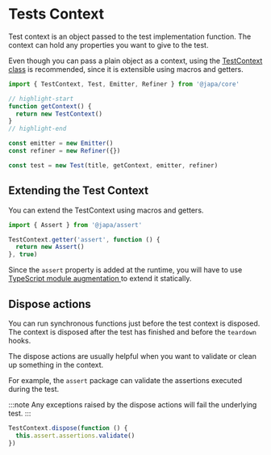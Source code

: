 # Tests Context

Test context is an object passed to the test implementation function. The context can hold any properties you want to give to the test.

Even though you can pass a plain object as a context, using the [TestContext class](https://github.com/japa/core/blob/next/src/TestContext/index.ts) is recommended, since it is extensible using macros and getters.

```ts
import { TestContext, Test, Emitter, Refiner } from '@japa/core'

// highlight-start
function getContext() {
  return new TestContext() 
}
// highlight-end

const emitter = new Emitter()
const refiner = new Refiner({})

const test = new Test(title, getContext, emitter, refiner)
```

## Extending the Test Context

You can extend the TestContext using macros and getters.

```ts
import { Assert } from '@japa/assert'

TestContext.getter('assert', function () {
  return new Assert()
}, true)
```

Since the `assert` property is added at the runtime, you will have to use [TypeScript module augmentation ](https://www.typescriptlang.org/docs/handbook/declaration-merging.html#module-augmentation) to extend it statically.

## Dispose actions

You can run synchronous functions just before the test context is disposed. The context is disposed after the test has finished and before the `teardown` hooks.

The dispose actions are usually helpful when you want to validate or clean up something in the context. 

For example, the `assert` package can validate the assertions executed during the test.


:::note
Any exceptions raised by the dispose actions will fail the underlying test.
:::

```ts
TestContext.dispose(function () {
  this.assert.assertions.validate()
})
```

